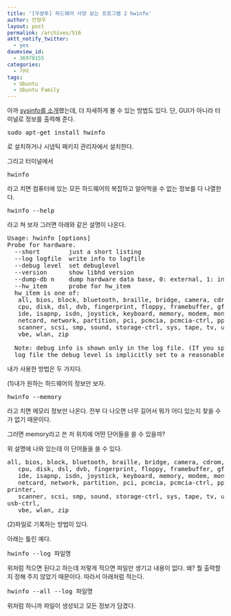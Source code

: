 ```yaml
---
title: '[우분투] 하드웨어 사양 보는 프로그램 2 hwinfo'
author: 안형우
layout: post
permalink: /archives/516
aktt_notify_twitter:
  - yes
daumview_id:
  - 36970155
categories:
  - 기타
tags:
  - Ubuntu
  - Ubuntu Family
---
```

아까 <a title="[우분투] 하드웨어 사양 보는 프로그램 sysinfo" href="https://mytory.net/archives/513" target="_blank">sysinfo를 소개</a>했는데, 더 자세하게 볼 수 있는 방법도 있다. 단, GUI가 아니라 터미널로 정보를 출력해 준다.

<pre class="brush:plain">sudo apt-get install hwinfo</pre>

로 설치하거나 시냅틱 패키지 관리자에서 설치한다.

그리고 터미널에서

<pre class="brush:plain">hwinfo</pre>

라고 치면 컴퓨터에 있는 모든 하드웨어의 복잡하고 알아먹을 수 없는 정보를 다 나열한다.

<pre class="brush:plain">hwinfo --help</pre>

라고 쳐 보자 그러면 아래와 같은 설명이 나온다.

<pre class="brush:plain">Usage: hwinfo [options]
Probe for hardware.
  --short        just a short listing
  --log logfile  write info to logfile
  --debug level  set debuglevel
  --version      show libhd version
  --dump-db n    dump hardware data base, 0: external, 1: internal
  --hw_item      probe for hw_item
  hw_item is one of:
   all, bios, block, bluetooth, braille, bridge, camera, cdrom, chipcard,
   cpu, disk, dsl, dvb, fingerprint, floppy, framebuffer, gfxcard, hub,
   ide, isapnp, isdn, joystick, keyboard, memory, modem, monitor, mouse,
   netcard, network, partition, pci, pcmcia, pcmcia-ctrl, pppoe, printer,
   scanner, scsi, smp, sound, storage-ctrl, sys, tape, tv, usb, usb-ctrl,
   vbe, wlan, zip

  Note: debug info is shown only in the log file. (If you specify a
  log file the debug level is implicitly set to a reasonable value.)</pre>

내가 사용한 방법은 두 가지다.

(1)내가 원하는 하드웨어의 정보만 보자.

<pre class="brush:plain">hwinfo --memory</pre>

라고 치면 메모리 정보만 나온다. 전부 다 나오면 너무 길어서 뭐가 어디 있는지 찾을 수가 없기 때문이다.

그러면 memory라고 쓴 저 위치에 어떤 단어들을 쓸 수 있을까?

위 설명에 나와 있는데 이 단어들을 쓸 수 있다.

<pre class="brush:plain">all, bios, block, bluetooth, braille, bridge, camera, cdrom, chipcard,
   cpu, disk, dsl, dvb, fingerprint, floppy, framebuffer, gfxcard, hub,
   ide, isapnp, isdn, joystick, keyboard, memory, modem, monitor, mouse,
   netcard, network, partition, pci, pcmcia, pcmcia-ctrl, pppoe,
printer,
   scanner, scsi, smp, sound, storage-ctrl, sys, tape, tv, usb,
usb-ctrl,
   vbe, wlan, zip</pre>

(2)파일로 기록하는 방법이 있다.

아래는 틀린 예다.

<pre class="brush:plain">hwinfo --log 파일명</pre>

위처럼 적으면 된다고 하는데 저렇게 적으면 파일만 생기고 내용이 없다. 왜? 뭘 출력할지 정해 주지 않았기 때문이다. 따라서 아래처럼 적는다.

<pre class="brush:plain">hwinfo --all --log 파일명</pre>

위처럼 하니까 파일이 생성되고 모든 정보가 담겼다.